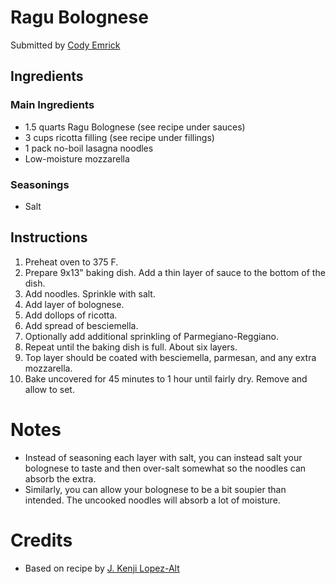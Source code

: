 # Ragu Bolognese

Submitted by [Cody Emrick](https://github.com/ce-kazvu)

## Ingredients

### Main Ingredients
- 1.5 quarts Ragu Bolognese (see recipe under sauces)
- 3 cups ricotta filling (see recipe under fillings)
- 1 pack no-boil lasagna noodles
- Low-moisture mozzarella

### Seasonings

- Salt

## Instructions

1. Preheat oven to 375 F.
2. Prepare 9x13" baking dish. Add a thin layer of sauce to the bottom of the dish.
3. Add noodles. Sprinkle with salt.
4. Add layer of bolognese.
5. Add dollops of ricotta.
5. Add spread of besciemella.
6. Optionally add additional sprinkling of Parmegiano-Reggiano.
7. Repeat until the baking dish is full. About six layers.
8. Top layer should be coated with besciemella, parmesan, and any extra mozzarella.
9. Bake uncovered for 45 minutes to 1 hour until fairly dry. Remove and allow to set.

# Notes
- Instead of seasoning each layer with salt, you can instead salt your bolognese to taste and then over-salt somewhat so the noodles can absorb the extra.
- Similarly, you can allow your bolognese to be a bit soupier than intended. The uncooked noodles will absorb a lot of moisture.

# Credits

- Based on recipe by [J. Kenji Lopez-Alt](https://www.seriouseats.com/no-holds-barred-lasagna-bolognese-pasta-italian-homemade-ricotta)
